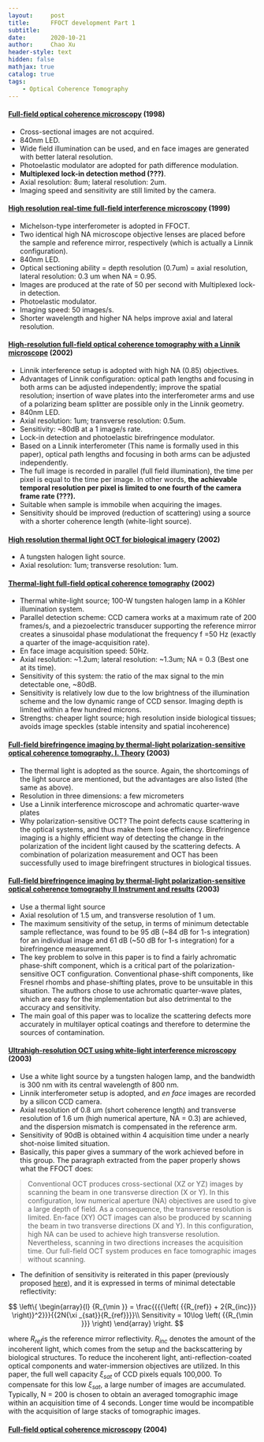 ```yaml
---
layout:     post
title:      FFOCT development Part 1
subtitle:   
date:       2020-10-21
author:     Chao Xu
header-style: text
hidden: false
mathjax: true
catalog: true
tags:
    - Optical Coherence Tomography
---
```


#### [Full-field optical coherence microscopy](https://www.osapublishing.org/abstract.cfm?URI=ol-23-4-244) (1998)

- Cross-sectional images are not acquired.
- 840nm LED.
- Wide field illumination can be used, and en face images are generated with better lateral resolution. 
- Photoelastic modulator are adopted for path difference modulation.  
- **Multiplexed lock-in detection method (???)**.  
- Axial resolution: 8um; lateral resolution: 2um.  
- Imaging speed and sensitivity are still limited by the camera.

#### [High resolution real-time full-field interference microscopy](http://proceedings.spiedigitallibrary.org/proceeding.aspx?articleid=977024) (1999)

- Michelson-type interferometer is adopted in FFOCT. 
- Two identical high NA microscope objective lenses are placed before the sample and reference mirror, respectively (which is actually a Linnik configuration).
- 840nm LED.
- Optical sectioning ability = depth resolution (0.7um) = axial resolution, lateral resolution: 0.3 um when NA = 0.95.  
- Images are produced at the rate of 50 per second with Multiplexed lock-in detection.  
- Photoelastic modulator.
- Imaging speed: 50 images/s.  
- Shorter wavelength and higher NA helps improve axial and lateral resolution.

#### [High-resolution full-field optical coherence tomography with a Linnik microscope](https://www.osapublishing.org/ao/abstract.cfm?uri=ao-41-4-805) (2002)

- Linnik interference setup is adopted with high NA (0.85) objectives. 
- Advantages of Linnik configuration: optical path lengths and focusing in both arms can be adjusted independently; improve the spatial resolution; insertion of wave plates into the interferometer arms and use of a polarizing beam splitter are possible only in the Linnik geometry.
- 840nm LED.
- Axial resolution: 1um; transverse resolution: 0.5um.
- Sensitivity: ~80dB at a 1 image/s rate.
- Lock-in detection and photoelastic birefringence modulator.
- Based on a Linnik interferometer (This name is formally used in this paper), optical path lengths and focusing in both arms can be adjusted independently. 
- The full image is recorded in parallel (full field illumination), the time per pixel is equal to the time per image. In other words, **the achievable temporal resolution per pixel is limited to one fourth of the camera frame rate (???).**
- Suitable when sample is immobile when acquiring the images.
- Sensitivity should be improved (reduction of scattering) using a source with a shorter coherence length (white-light source).

#### [High resolution thermal light OCT for biological imagery](https://www.osapublishing.org/abstract.cfm?URI=BIO-2002-SuG5) (2002)

- A tungsten halogen light source.
- Axial resolution: 1um; transverse resolution: 1um.

#### [Thermal-light full-field optical coherence tomography](https://www.osapublishing.org/abstract.cfm?URI=ol-27-7-530) (2002)

- Thermal white-light source; 100-W tungsten halogen lamp in a Köhler illumination system.
- Parallel detection scheme: CCD camera works at a maximum rate of 200 frames/s, and a piezoelectric transducer supporting the reference mirror creates a sinusoidal phase modulationat the frequency f =50 Hz (exactly a quarter of the image-acquisition rate).
- En face image acquisition speed: 50Hz.
- Axial resolution: ~1.2um; lateral resolution: ~1.3um; NA = 0.3 (Best one at its time).
- Sensitivity of this system: the ratio of the max signal to the min detectable one, ~80dB. 
- Sensitivity is relatively low due to the low brightness of the illumination scheme and the low dynamic range of  CCD sensor. Imaging depth is limited within a few hundred microns.
- Strengths: cheaper light source; high resolution inside biological tissues;  avoids image speckles (stable intensity and spatial incoherence)

#### [Full-field birefringence imaging by thermal-light polarization-sensitive optical coherence tomography. I. Theory](https://www.osapublishing.org/abstract.cfm?URI=ao-42-19-3800) (2003)

- The thermal light is adopted as the source. Again, the shortcomings of the light source are mentioned, but the  advantages are also listed (the same as above).
- Resolution in three dimensions: a few micrometers
- Use a Linnik interference microscope and  achromatic quarter-wave plates
- Why polarization-sensitive OCT?  The point defects cause scattering in the optical systems, and thus make them lose efficiency. Birefringence imaging is  a highly efficient way of detecting the change in the polarization of the incident light caused by the scattering defects. A combination of polarization measurement and OCT has been successfully used to image birefringent structures in biological tissues.

#### [Full-field birefringence imaging by thermal-light polarization-sensitive optical coherence tomography II Instrument and results](https://www.osapublishing.org/ao/abstract.cfm?uri=ao-42-19-3811) (2003)

- Use a thermal light source
- Axial resolution of 1.5 um, and transverse resolution of 1 um.  
- The maximum sensitivity of the setup, in terms of minimum detectable sample reflectance, was found to be 95 dB (~84 dB for 1-s integration) for an individual image and 61 dB (~50 dB for 1-s integration) for a birefringence measurement.
- The key problem to solve in this paper is to find  a fairly achromatic phase-shift component, which is a critical part of the polarization-sensitive OCT configuration.  Conventional phase-shift components, like Fresnel rhombs and phase-shifting plates, prove to be unsuitable in this situation. The authors chose to use achromatic quarter-wave plates, which are easy for the implementation but also detrimental to the accuracy and sensitivity. 
- The main goal of this paper was to localize the scattering defects more accurately in multilayer optical coatings and therefore to determine the sources of contamination. 

#### [Ultrahigh-resolution OCT using white-light interference microscopy](http://proceedings.spiedigitallibrary.org/proceeding.aspx?doi=10.1117/12.477631) (2003)

- Use a white light source by a tungsten halogen lamp, and the bandwidth is 300 nm with its central wavelength of 800 nm. 
- Linnik interferometer setup is adopted, and *en face* images are recorded by a silicon CCD camera.
- Axial resolution of 0.8 um (short coherence length) and transverse resolution of 1.6 um (high numerical aperture, NA = 0.3) are achieved, and the dispersion mismatch is compensated in the reference arm.
- Sensitivity of 90dB is obtained within 4 acquisition time under a nearly shot-noise limited situation.
- Basically, this paper gives a summary of the work achieved before in this group.  The paragraph extracted from the paper properly shows what the FFOCT does:

> Conventional OCT produces cross-sectional (XZ or YZ) images by scanning the beam in one transverse direction (X or Y). In this configuration, low numerical aperture (NA) objectives are used to give a large depth of field. As a consequence, the transverse resolution is limited. En-face (XY) OCT images can also be produced by scanning the beam in two transverse directions (X and Y). In this configuration, high NA can be used to achieve high transverse resolution. Nevertheless, scanning in two directions increases the acquisition time. Our full-field OCT system produces en face tomographic images without scanning.

- The definition of sensitivity is reiterated in this paper (previously proposed [here](https://www.osapublishing.org/ao/abstract.cfm?uri=ao-41-4-805)), and it is expressed in terms of minimal detectable reflectivity:

$$
\left\{ \begin{array}{l}
{R_{\min }} = \frac{{{{\left( {{R_{ref}} + 2{R_{inc}}} \right)}^2}}}{{2N{\xi _{sat}}{R_{ref}}}}\\
Sensitivity = 10\log \left( {{R_{\min }}} \right)
\end{array} \right.
$$

where $R_{ref}$is the reference mirror reflectivity. $R_{inc}$ denotes the amount of the incoherent light, which comes from the setup and the backscattering by biological structures. To reduce the incoherent light, anti-reflection-coated optical components and water-immersion objectives are utilized. In this paper, the full well capacity ${{\xi _{sat}}}$ of CCD pixels equals 100,000. To compensate for this low ${{\xi _{sat}}}$, a large number of images are accumulated. Typically, N = 200 is chosen to obtain an averaged tomographic image within an acquisition time of 4 seconds. Longer time would be incompatible with the acquisition of large stacks of tomographic images. 

#### [Full-field optical coherence microscopy](http://proceedings.spiedigitallibrary.org/proceeding.aspx?articleid=1317047) (2004)

